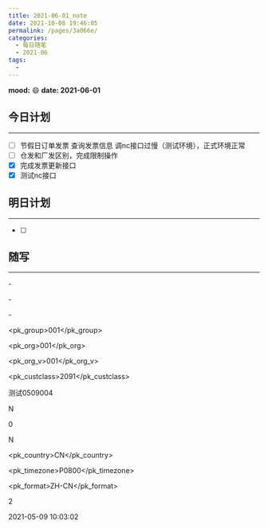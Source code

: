 ```yaml
---
title: 2021-06-01_note
date: 2021-10-08 19:46:05
permalink: /pages/3a066e/
categories:
  - 每日随笔
  - 2021-06
tags:
  - 
---
```

**mood:** :smile:  																		**date: 2021-06-01**  
## 今日计划  
------
- [ ]  节假日订单发票 查询发票信息 调nc接口过慢（测试环境），正式环境正常
- [ ] 仓发和厂发区别，完成限制操作
- [x] 完成发票更新接口
- [x] 测试nc接口
## 明日计划  
------
- [ ]  
## 随写 
------

<?xml version="1.0" encoding="UTF-8"?>

<!--“sender”字段代表发送方系统代码，默认lcxx，orgcode为接收组织，默认001，groupcode为所属集团编码，默认001，billtype为同步的类型，默认customer2NC，account为账套编码，根据系统的 设置单独提供-->

-<ufinterface sender="lcxx" roottag="" replace="Y" isexchange="Y" groupcode="001" filename="" billtype="customer2NC" account="001">

<!--id中存放唯一性主键，便于控制不会重复同步-->



-<bill id="2091078336">


-<billhead>

<!--所属集团 非空 （默认001）-->


<pk_group>001</pk_group>

<!--所属组织 非空 （默认001）-->


<pk_org>001</pk_org>

<!--所属版本 非空 （默认001）-->


<pk_org_v>001</pk_org_v>

<!--客商分类 非空 -->


<pk_custclass>2091</pk_custclass>

<!--客商名称 非空 -->


<name>测试0509004</name>

<!--是否供应商 非空（默认N，后台同步生成供应商） -->


<issupplier>N</issupplier>

<!--客户类型 非空 （0=外部单位，1=内部单位，默认0）-->


<custprop>0</custprop>

<!--是否散户 非空 （默认N）-->


<isfreecust>N</isfreecust>

<!--国家/地区 非空 （默认CN）-->


<pk_country>CN</pk_country>

<!--时区 非空 （默认P0800）-->


<pk_timezone>P0800</pk_timezone>

<!--数据格式 非空 （默认ZH-CN）-->


<pk_format>ZH-CN</pk_format>

<!--启用状态 非空 （1=未启用，2=已启用，3=已停用）-->


<enablestate>2</enablestate>

<!--创建时间 非空 -->


<creationtime>2021-05-09 10:03:02</creationtime>

</billhead>

</bill>

</ufinterface>